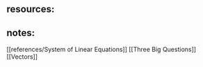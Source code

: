 
## resources:

## notes:
[[references/System of Linear Equations]]
[[Three Big Questions]]
[[Vectors]]
